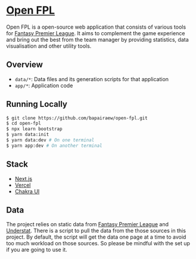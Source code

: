 # [Open FPL](https://www.openfpl.com/)

Open FPL is a open-source web application that consists of various tools for
[Fantasy Premier League](https://fantasy.premierleague.com/). It aims to
complement the game experience and bring out the best from the team manager by
providing statistics, data visualisation and other utility tools.

## Overview

- `data/*`: Data files and its generation scripts for that application
- `app/*`: Application code

## Running Locally

```bash
$ git clone https://github.com/bapairaew/open-fpl.git
$ cd open-fpl
$ npx learn bootstrap
$ yarn data:init
$ yarn data:dev # On one terminal
$ yarn app:dev # On another terminal
```

## Stack

- [Next.js](https://nextjs.org/)
- [Vercel](https://vercel.com)
- [Chakra UI](https://chakra-ui.com/)

## Data

The project relies on static data from
[Fantasy Premier League](https://fantasy.premierleague.com/) and
[Understat](https://understat.com/). There is a script to pull the data from the
those sources in this project. By default, the script will get the data one page
at a time to avoid too much workload on those sources. So please be mindful with
the set up if you are going to use it.
